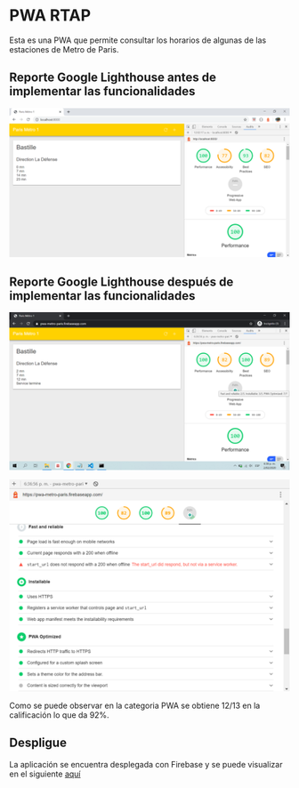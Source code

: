 # PWA RTAP

Esta es una PWA que permite consultar los horarios de algunas de las estaciones de Metro de Paris.

## Reporte Google Lighthouse antes de implementar las funcionalidades
![alt text](https://github.com/amespinosa11/pwa-ratp/blob/master/public/images/reporte_1.PNG)
## Reporte Google Lighthouse después de implementar las funcionalidades
![alt text](https://github.com/amespinosa11/pwa-ratp/blob/master/public/images/reporte_2.png)

![alt text](https://github.com/amespinosa11/pwa-ratp/blob/master/public/images/pwa_reporte.PNG)

Como se puede observar en la categoria PWA se obtiene 12/13 en la calificación lo que da 92%.

## Despligue
La aplicación se encuentra desplegada con Firebase y se puede visualizar en el siguiente [aquí](https://pwa-metro-paris.firebaseapp.com)
